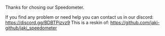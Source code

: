 Thanks for chosing our Speedometer.

If you find any problem or need help you can contact us in our discord: https://discord.gg/BDBTPjzvz9
This is a reskin of: https://github.com/jaki-github/jaki_speedometer

